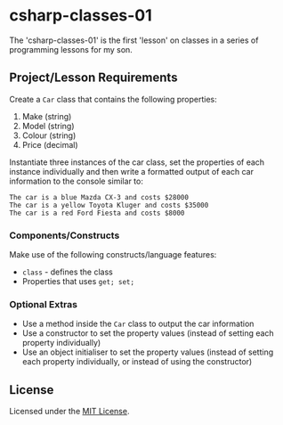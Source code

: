 # csharp-classes-01
The 'csharp-classes-01' is the first 'lesson' on classes in a series of programming lessons for my son.  

## Project/Lesson Requirements
Create a ```Car``` class that contains the following properties:
1. Make (string)
2. Model (string)
3. Colour (string)
4. Price (decimal)

Instantiate three instances of the car class, set the properties of each instance individually and then write a formatted output of each car information to the console similar to:

```
The car is a blue Mazda CX-3 and costs $28000
The car is a yellow Toyota Kluger and costs $35000
The car is a red Ford Fiesta and costs $8000 
```

### Components/Constructs
Make use of the following constructs/language features:
- ```class``` - defines the class
- Properties that uses  ```get; set;``` 

### Optional Extras
- Use a method inside the ```Car``` class to output the car information 
- Use a constructor to set the property values (instead of setting each property individually)
- Use an object initialiser to set the property values (instead of setting each property individually, or instead of using the constructor)

## License
Licensed under the [MIT License](./LICENSE).
